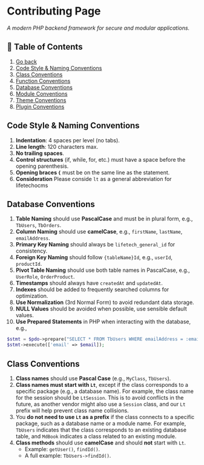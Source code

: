 # Contributing Page 
_A modern PHP backend framework for secure and modular applications._

## 📖 Table of Contents  
1. [Go back](readme.md) 
2. [Code Style & Naming Conventions](#-code-style--naming-conventions)
3. [Class Conventions](#class-conventions)
3. [Function Conventions](#function-conventions)
3. [Database Conventions](#database-conventions)
3. [Module Conventions](#module-conventions)
3. [Theme Conventions](#theme-conventions)
3. [Plugin Conventions](#plugin-conventions)

## Code Style & Naming Conventions
1. **Indentation**: 4 spaces per level (no tabs).
2. **Line length**: 120 characters max.
3. **No trailing spaces**.
4. **Control structures** (if, while, for, etc.) must have a space before the opening parenthesis.
5. **Opening braces `{`** must be on the same line as the statement.
6. **Consideration** Please conside `lt` as a general abbreviation for lifetechocms

## Database Conventions

1. **Table Naming** should use **PascalCase** and must be in plural form, e.g., `TbUsers`, `TbOrders`.
2. **Column Naming** should use **camelCase**, e.g., `firstName`, `lastName`, `emailAddress`.  
3. **Primary Key Naming** should always be `lifetech_general_id` for consistency.  
4. **Foreign Key Naming** should follow `{tableName}Id`, e.g., `userId`, `productId`.  
5. **Pivot Table Naming** should use both table names in PascalCase, e.g., `UserRole`, `OrderProduct`.  
6. **Timestamps** should always have `createdAt` and `updatedAt`.  
7. **Indexes** should be added to frequently searched columns for optimization.  
8. **Use Normalization** (3rd Normal Form) to avoid redundant data storage.  
9. **NULL Values** should be avoided when possible, use sensible default values.  
10. **Use Prepared Statements** in PHP when interacting with the database, e.g.,
   ```php
   $stmt = $pdo->prepare("SELECT * FROM TbUsers WHERE emailAddress = :email");
   $stmt->execute(['email' => $email]); 
   ```

## Class Conventions

1. **Class names** should use **Pascal Case** (e.g., `MyClass`, `TbUsers`).
2. **Class names must start with `Lt`**, except if the class corresponds to a specific package (e.g., a database name). For example, the class name for the session should be `LtSession`. This is to avoid conflicts in the future, as another vendor might also use a `Session` class, and our `Lt` prefix will help prevent class name collisions.
3. You **do not need to use `Lt` as a prefix** if the class connects to a specific package, such as a database name or a module name. For example, `TbUsers` indicates that the class corresponds to an existing database table, and `MdBook` indicates a class related to an existing module.
4. **Class methods** should use **camelCase** and should **not** start with `Lt`.  
   - Example: `getUser()`, `findId()`.  
   - A full example: `TbUsers->findId()`.
